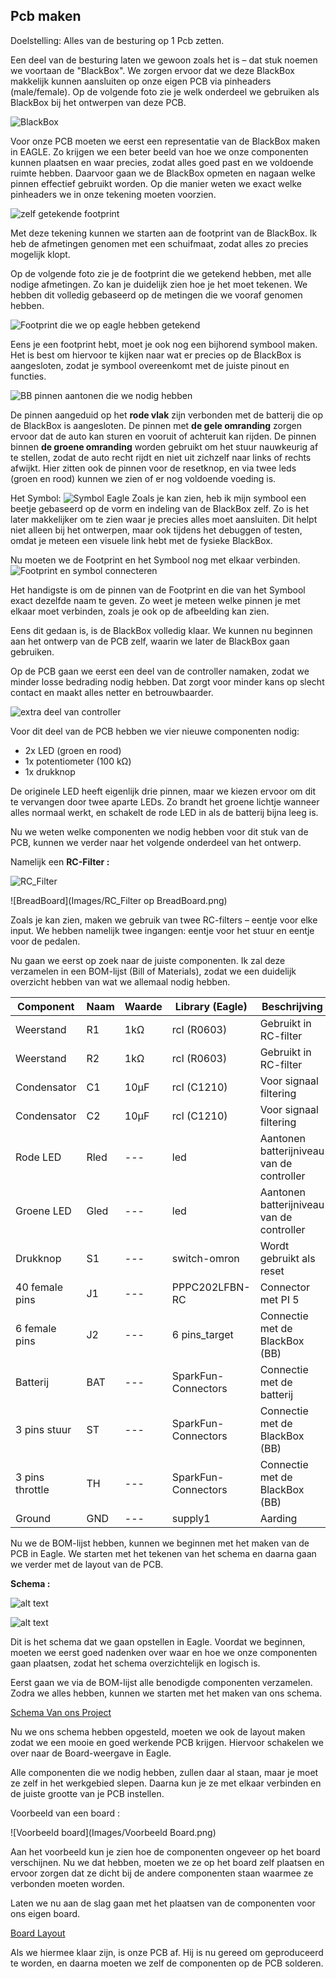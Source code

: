 ## Pcb maken

Doelstelling:
Alles van de besturing op 1 Pcb zetten.

Een deel van de besturing laten we gewoon zoals het is – dat stuk noemen we voortaan de "BlackBox". We zorgen ervoor dat we deze BlackBox makkelijk kunnen aansluiten op onze eigen PCB via pinheaders (male/female). Op de volgende foto zie je welk onderdeel we gebruiken als BlackBox bij het ontwerpen van deze PCB.

![BlackBox](Images/BlackBox.png)

Voor onze PCB moeten we eerst een representatie van de BlackBox maken in EAGLE. Zo krijgen we een beter beeld van hoe we onze componenten kunnen plaatsen en waar precies, zodat alles goed past en we voldoende ruimte hebben.
Daarvoor gaan we de BlackBox opmeten en nagaan welke pinnen effectief gebruikt worden. Op die manier weten we exact welke pinheaders we in onze tekening moeten voorzien.

![zelf getekende footprint](Images/Footprint_BB.jpg)

Met deze tekening kunnen we starten aan de footprint van de BlackBox. Ik heb de afmetingen genomen met een schuifmaat, zodat alles zo precies mogelijk klopt.

Op de volgende foto zie je de footprint die we getekend hebben, met alle nodige afmetingen. Zo kan je duidelijk zien hoe je het moet tekenen. We hebben dit volledig gebaseerd op de metingen die we vooraf genomen hebben.

![Footprint die we op eagle hebben getekend](Images/Footprint_BB_eagle.png)

Eens je een footprint hebt, moet je ook nog een bijhorend symbool maken. Het is best om hiervoor te kijken naar wat er precies op de BlackBox is aangesloten, zodat je symbool overeenkomt met de juiste pinout en functies.

![BB pinnen aantonen die we nodig hebben ](Images/BB_Pinnen.png)

De pinnen aangeduid op het **rode vlak** zijn verbonden met de batterij die op de BlackBox is aangesloten.
De pinnen met **de gele omranding** zorgen ervoor dat de auto kan sturen en vooruit of achteruit kan rijden.
De pinnen binnen **de groene omranding** worden gebruikt om het stuur nauwkeurig af te stellen, zodat de auto recht rijdt en niet uit zichzelf naar links of rechts afwijkt. Hier zitten ook de pinnen voor de resetknop, en via twee leds (groen en rood) kunnen we zien of er nog voldoende voeding is.

Het Symbol:
![Symbol Eagle](Images/symbol.png)
Zoals je kan zien, heb ik mijn symbool een beetje gebaseerd op de vorm en indeling van de BlackBox zelf. Zo is het later makkelijker om te zien waar je precies alles moet aansluiten.
Dit helpt niet alleen bij het ontwerpen, maar ook tijdens het debuggen of testen, omdat je meteen een visuele link hebt met de fysieke BlackBox.

Nu moeten we de Footprint en het Symbool nog met elkaar verbinden.
![Footprint en symbol connecteren](Images/Symbol_en_Footprint_connecten.png)

Het handigste is om de pinnen van de Footprint en die van het Symbool exact dezelfde naam te geven. Zo weet je meteen welke pinnen je met elkaar moet verbinden, zoals je ook op de afbeelding kan zien.

Eens dit gedaan is, is de BlackBox volledig klaar. We kunnen nu beginnen aan het ontwerp van de PCB zelf, waarin we later de BlackBox gaan gebruiken.

Op de PCB gaan we eerst een deel van de controller namaken, zodat we minder losse bedrading nodig hebben. Dat zorgt voor minder kans op slecht contact en maakt alles netter en betrouwbaarder.

![extra deel van controller](Images/eigenPCB.png)

Voor dit deel van de PCB hebben we vier nieuwe componenten nodig:

- 2x LED (groen en rood)
- 1x potentiometer (100 kΩ)
- 1x drukknop

De originele LED heeft eigenlijk drie pinnen, maar we kiezen ervoor om dit te vervangen door twee aparte LEDs. Zo brandt het groene lichtje wanneer alles normaal werkt, en schakelt de rode LED in als de batterij bijna leeg is.

Nu we weten welke componenten we nodig hebben voor dit stuk van de PCB, kunnen we verder naar het volgende onderdeel van het ontwerp.

Namelijk een **RC-Filter :**

![RC_Filter](Images/RC_Filter.png)

![BreadBoard](Images/RC_Filter op BreadBoard.png)

Zoals je kan zien, maken we gebruik van twee RC-filters – eentje voor elke input. We hebben namelijk twee ingangen: eentje voor het stuur en eentje voor de pedalen.

Nu gaan we eerst op zoek naar de juiste componenten.
Ik zal deze verzamelen in een BOM-lijst (Bill of Materials), zodat we een duidelijk overzicht hebben van wat we allemaal nodig hebben.

| Component       | Naam | Waarde | Library (Eagle)     | Beschrijving                              |
| --------------- | ---- | ------ | ------------------- | ----------------------------------------- |
| Weerstand       | R1   | 1kΩ   | rcl (R0603)         | Gebruikt in RC-filter                     |
| Weerstand       | R2   | 1kΩ   | rcl (R0603)         | Gebruikt in RC-filter                     |
| Condensator     | C1   | 10µF  | rcl (C1210)         | Voor signaal filtering                    |
| Condensator     | C2   | 10µF  | rcl (C1210)         | Voor signaal filtering                    |
| Rode LED        | Rled | ---    | led                 | Aantonen batterijniveau van de controller |
| Groene LED      | Gled | ---    | led                 | Aantonen batterijniveau van de controller |
| Drukknop        | S1   | ---    | switch-omron        | Wordt gebruikt als reset                  |
| 40 female pins  | J1   | ---    | PPPC202LFBN-RC      | Connector met PI 5                        |
| 6 female pins   | J2   | ---    | 6 pins_target       | Connectie met de BlackBox (BB)            |
| Batterij        | BAT  | ---    | SparkFun-Connectors | Connectie met de batterij                 |
| 3 pins stuur    | ST   | ---    | SparkFun-Connectors | Connectie met de BlackBox (BB)            |
| 3 pins throttle | TH   | ---    | SparkFun-Connectors | Connectie met de BlackBox (BB)            |
| Ground          | GND  | ---    | supply1             | Aarding                                   |

Nu we de BOM-lijst hebben, kunnen we beginnen met het maken van de PCB in Eagle. We starten met het tekenen van het schema en daarna gaan we verder met de layout van de PCB.

**Schema :**

![alt text](Images/Schema_Correct.jpg)

![alt text](Images/Schema%20besturing.png)

Dit is het schema dat we gaan opstellen in Eagle. Voordat we beginnen, moeten we eerst goed nadenken over waar en hoe we onze componenten gaan plaatsen, zodat het schema overzichtelijk en logisch is.

Eerst gaan we via de BOM-lijst alle benodigde componenten verzamelen. Zodra we alles hebben, kunnen we starten met het maken van ons schema.

[Schema Van ons Project](Project_PX2_Schema_JarnoBostyn.pdf)

Nu we ons schema hebben opgesteld, moeten we ook de layout maken zodat we een mooie en goed werkende PCB krijgen. Hiervoor schakelen we over naar de Board-weergave in Eagle.

Alle componenten die we nodig hebben, zullen daar al staan, maar je moet ze zelf in het werkgebied slepen. Daarna kun je ze met elkaar verbinden en de juiste grootte van je PCB instellen.

Voorbeeld van een board :

![Voorbeeld board](Images/Voorbeeld Board.png)

Aan het voorbeeld kun je zien hoe de componenten ongeveer op het board verschijnen. Nu we dat hebben, moeten we ze op het board zelf plaatsen en ervoor zorgen dat ze dicht bij de andere componenten staan waarmee ze verbonden moeten worden.

Laten we nu aan de slag gaan met het plaatsen van de componenten voor ons eigen board.

[Board Layout](Top_Bottom_PCB.pdf)

Als we hiermee klaar zijn, is onze PCB af. Hij is nu gereed om geproduceerd te worden, en daarna moeten we zelf de componenten op de PCB solderen.
